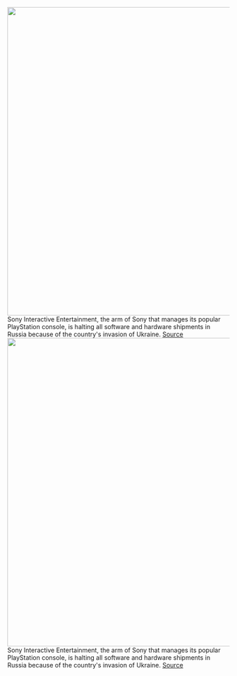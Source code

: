 <img src='https://cdn.vox-cdn.com/thumbor/b0bzAj0tG2t6jN66Fq6eYbEMBMI=/0x0:2040x1360/1200x800/filters:focal(857x517:1183x843)/cdn.vox-cdn.com/uploads/chorus_image/image/70601304/vpavic_4278_20201030_0247.0.jpg' width='700px' /><br/>
Sony Interactive Entertainment, the arm of Sony that manages its popular PlayStation console, is halting all software and hardware shipments in Russia because of the country's invasion of Ukraine.
<a href='https://www.theverge.com/2022/3/9/22969600/sony-interactive-entertainment-playstation-suspending-hardware-software-shipments-russia-store'> Source <a/><img src='https://cdn.vox-cdn.com/thumbor/b0bzAj0tG2t6jN66Fq6eYbEMBMI=/0x0:2040x1360/1200x800/filters:focal(857x517:1183x843)/cdn.vox-cdn.com/uploads/chorus_image/image/70601304/vpavic_4278_20201030_0247.0.jpg' width='700px' /><br/>
Sony Interactive Entertainment, the arm of Sony that manages its popular PlayStation console, is halting all software and hardware shipments in Russia because of the country's invasion of Ukraine.
<a href='https://www.theverge.com/2022/3/9/22969600/sony-interactive-entertainment-playstation-suspending-hardware-software-shipments-russia-store'> Source <a/>